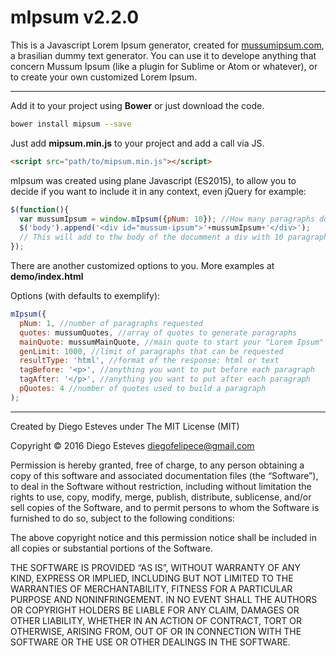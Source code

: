 # mIpsum v2.2.0

This is a Javascript Lorem Ipsum generator, created for [mussumipsum.com](http://mussumipsum.com), a brasilian dummy text generator. You can use it to develope anything that concern Mussum Ipsum (like a plugin for Sublime or Atom or whatever), or to create your own customized Lorem Ipsum.

____

Add it to your project using **Bower** or just download the code.

``` bash
bower install mipsum --save
```

Just add **mipsum.min.js** to your project and add a call via JS.

``` html
<script src="path/to/mipsum.min.js"></script>
```

mIpsum was created using plane Javascript (ES2015), to allow you to decide if you want to include it in any context, even jQuery for example:

``` javascript
$(function(){
  var mussumIpsum = window.mIpsum({pNum: 10}); //How many paragraphs do you want
  $('body').append('<div id="mussum-ipsum">'+mussumIpsum+'</div>');
  // This will add to thw body of the documment a div with 10 paragraphs.
});
```

There are another customized options to you. More examples at **demo/index.html**

Options (with defaults to exemplify):
``` javascript
mIpsum({
  pNum: 1, //number of paragraphs requested
  quotes: mussumQuotes, //array of quotes to generate paragraphs
  mainQuote: mussumMainQuote, //main quote to start your "Lorem Ipsum"
  genLimit: 1000, //limit of paragraphs that can be requested
  resultType: 'html', //format of the response: html or text
  tagBefore: '<p>', //anything you want to put before each paragraph
  tagAfter: '</p>', //anything you want to put after each paragraph
  pQuotes: 4 //number of quotes used to build a paragraph
);
```

____

Created by Diego Esteves under The MIT License (MIT)

Copyright © 2016 Diego Esteves <diegofelipece@gmail.com>

Permission is hereby granted, free of charge, to any person obtaining a copy of this software and associated documentation files (the “Software”), to deal in the Software without restriction, including without limitation the rights to use, copy, modify, merge, publish, distribute, sublicense, and/or sell copies of the Software, and to permit persons to whom the Software is furnished to do so, subject to the following conditions:

The above copyright notice and this permission notice shall be included in all copies or substantial portions of the Software.

THE SOFTWARE IS PROVIDED “AS IS”, WITHOUT WARRANTY OF ANY KIND, EXPRESS OR IMPLIED, INCLUDING BUT NOT LIMITED TO THE WARRANTIES OF MERCHANTABILITY, FITNESS FOR A PARTICULAR PURPOSE AND NONINFRINGEMENT. IN NO EVENT SHALL THE AUTHORS OR COPYRIGHT HOLDERS BE LIABLE FOR ANY CLAIM, DAMAGES OR OTHER LIABILITY, WHETHER IN AN ACTION OF CONTRACT, TORT OR OTHERWISE, ARISING FROM, OUT OF OR IN CONNECTION WITH THE SOFTWARE OR THE USE OR OTHER DEALINGS IN THE SOFTWARE.
